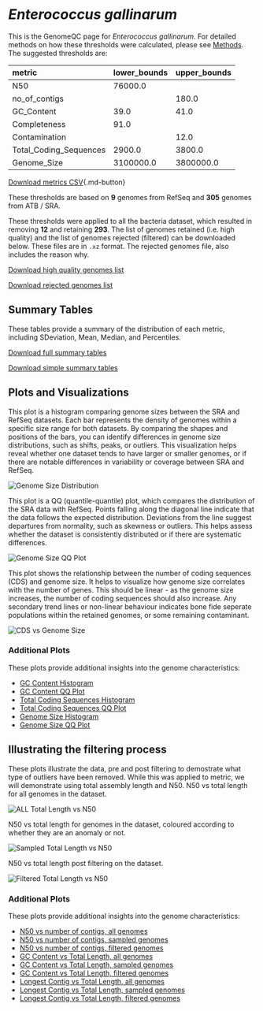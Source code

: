 # *Enterococcus gallinarum*

This is the GenomeQC page for *Enterococcus gallinarum*. For detailed methods on how these thresholds were calculated, please see [Methods](../../methods.md).
The suggested thresholds are: 

| metric                 | lower_bounds   | upper_bounds   |
|:-----------------------|:---------------|:---------------|
| N50                    | 76000.0        |                |
| no_of_contigs          |                | 180.0          |
| GC_Content             | 39.0           | 41.0           |
| Completeness           | 91.0           |                |
| Contamination          |                | 12.0           |
| Total_Coding_Sequences | 2900.0         | 3800.0         |
| Genome_Size            | 3100000.0      | 3800000.0      |

[Download metrics CSV](Enterococcus_gallinarum_metrics.csv){.md-button}


These thresholds are based on **9** genomes from RefSeq and **305** genomes from ATB / SRA.

These thresholds were applied to all the bacteria dataset, which resulted in removing **12** and retaining **293**.
The list of genomes retained (i.e. high quality) and the list of genomes rejected (filtered) can be downloaded below. These files are in `.xz` format. The rejected genomes file, also includes the reason why.

[Download high quality genomes list](Enterococcus_gallinarum_high_quality_genomes.csv.xz)


[Download rejected genomes list](Enterococcus_gallinarum_filtered_out_genomes.csv.xz)



## Summary Tables
These tables provide a summary of the distribution of each metric, including SDeviation, Mean, Median, and Percentiles.

[Download full summary tables](summary.csv)

[Download simple summary tables](selected_summary.csv)

## Plots and Visualizations

This plot is a histogram comparing genome sizes between the SRA and RefSeq datasets. Each bar represents the density of genomes within a specific size range for both datasets. By comparing the shapes and positions of the bars, you can identify differences in genome size distributions, such as shifts, peaks, or outliers. This visualization helps reveal whether one dataset tends to have larger or smaller genomes, or if there are notable differences in variability or coverage between SRA and RefSeq.

![Genome Size Distribution](Genome_Size_refseq_histogram_kde.png)

This plot is a QQ (quantile-quantile) plot, which compares the distribution of the SRA data with RefSeq. Points falling along the diagonal line indicate that the data follows the expected distribution. Deviations from the line suggest departures from normality, such as skewness or outliers. This helps assess whether the dataset is consistently distributed or if there are systematic differences.

![Genome Size QQ Plot](Genome_Size_refseq_qqplot.png)

This plot shows the relationship between the number of coding sequences (CDS) and genome size. It helps to visualize how genome size correlates with the number of genes. This should be linear - as the genome size increases, the number of coding sequences should also increase. Any secondary trend lines or non-linear behaviour indicates bone fide seperate populations within the retained genomes, or some remaining contaminant. 

![CDS vs Genome Size](Enterococcus_gallinarum_CDS_vs_Genome_Size.png)

### Additional Plots

These plots provide additional insights into the genome characteristics:

- [GC Content Histogram](GC_Content_refseq_histogram_kde.png)
- [GC Content QQ Plot](GC_Content_refseq_qqplot.png)
- [Total Coding Sequences Histogram](Total_Coding_Sequences_refseq_histogram_kde.png)
- [Total Coding Sequences QQ Plot](Total_Coding_Sequences_refseq_qqplot.png)
- [Genome Size Histogram](Genome_Size_refseq_histogram_kde.png)
- [Genome Size QQ Plot](Genome_Size_refseq_qqplot.png)
## Illustrating the filtering process
These plots illustrate the data, pre and post filtering to demostrate what type of outliers have been removed. While this was applied to metric, we will demonstrate using total assembly length and N50.
N50 vs total length for all genomes in the dataset.

![ALL Total Length vs N50](Enterococcus_gallinarum_all_total_length_N50.png)

N50 vs total length for genomes in the dataset, coloured according to whether they are an anomaly or not.

![Sampled Total Length vs N50](Enterococcus_gallinarum_sample_total_length_N50.png)

N50 vs total length post filtering on the dataset.

![Filtered Total Length vs N50](Enterococcus_gallinarum_filt_total_length_N50.png)

### Additional Plots

These plots provide additional insights into the genome characteristics:

- [N50 vs number of contigs, all genomes](Enterococcus_gallinarum_all_N50_number.png)
- [N50 vs number of contigs, sampled genomes](Enterococcus_gallinarum_sample_N50_number.png)
- [N50 vs number of contigs, filtered genomes](Enterococcus_gallinarum_filt_N50_number.png)
- [GC Content vs Total Length, all genomes](Enterococcus_gallinarum_all_total_length_GC_Content.png)
- [GC Content vs Total Length, sampled genomes](Enterococcus_gallinarum_sample_total_length_GC_Content.png)
- [GC Content vs Total Length, filtered genomes](Enterococcus_gallinarum_filt_total_length_GC_Content.png)
- [Longest Contig vs Total Length, all genomes](Enterococcus_gallinarum_all_total_length_longest.png)
- [Longest Contig vs Total Length, sampled genomes](Enterococcus_gallinarum_sample_total_length_longest.png)
- [Longest Contig vs Total Length, filtered genomes](Enterococcus_gallinarum_filt_total_length_longest.png)

